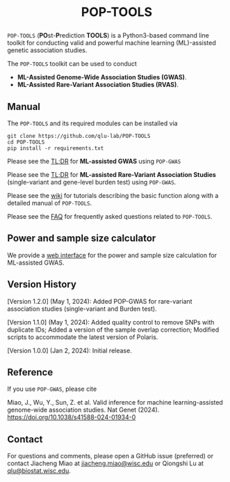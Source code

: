 <h1 align="center">
<p> POP-TOOLS
</h1>

`POP-TOOLS` (**PO**st-**P**rediction **TOOLS**) is a Python3-based command line toolkit for conducting valid and powerful machine learning (ML)-assisted genetic association studies. 

The `POP-TOOLS` toolkit can be used to conduct
* **ML-Assisted Genome-Wide Association Studies (GWAS)**.
* **ML-Assisted Rare-Variant Association Studies (RVAS)**.

## Manual

The `POP-TOOLS` and its required modules can be installed via 

```
git clone https://github.com/qlu-lab/POP-TOOLS
cd POP-TOOLS
pip install -r requirements.txt
```

Please see the [TL;DR](https://github.com/qlu-lab/POP-TOOLS/wiki/1.-POP%E2%80%90GWAS#tldr) for **ML-assisted GWAS** using `POP-GWAS`

Please see the [TL;DR](https://github.com/qlu-lab/POP-TOOLS/wiki/2.-POP%E2%80%90GWAS-for-Rare%E2%80%90Variant-Association-Studies#tldr) for **ML-assisted Rare-Variant Association Studies** (single-variant and gene-level burden test) using `POP-GWAS`.

Please see the [wiki](https://github.com/qlu-lab/POP-TOOLS/wiki) for tutorials describing the basic function along with a detailed manual of `POP-TOOLS`. 

Please see the [FAQ](https://github.com/qlu-lab/POP-TOOLS/wiki/FAQ) for frequently asked questions related to `POP-TOOLS`.

## Power and sample size calculator

We provide a [web interface](https://jmiao24.shinyapps.io/pop-gwas/) for the power and sample size calculation for ML-assisted GWAS.

## Version History
[Version 1.2.0] (May 1, 2024): Added POP-GWAS for rare-variant association studies (single-variant and Burden test).

[Version 1.1.0] (May 1, 2024): Added quality control to remove SNPs with duplicate IDs; Added a version of the sample overlap correction; Modified scripts to accommodate the latest version of Polaris.
  
[Version 1.0.0] (Jan 2, 2024): Initial release.

## Reference

If you use `POP-GWAS`, please cite

Miao, J., Wu, Y., Sun, Z. et al. Valid inference for machine learning-assisted genome-wide association studies. Nat Genet (2024). https://doi.org/10.1038/s41588-024-01934-0

## Contact

For questions and comments, please open a GitHub issue (preferred) or contact Jiacheng Miao at jiacheng.miao@wisc.edu or Qiongshi Lu at qlu@biostat.wisc.edu.
